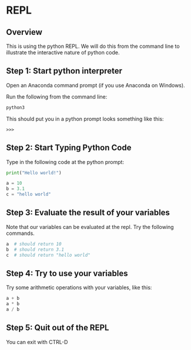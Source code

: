 REPL
============

## Overview

This is using the python REPL. We will do this from the command line to illustrate the interactive nature of python code.

## Step 1: Start python interpreter

Open an Anaconda command prompt (if you use Anaconda on Windows).

Run the following from the command line:

```bash
python3
```

This should put you in a python prompt looks something like this:

```console
>>> 
```

## Step 2: Start Typing Python Code

Type in the following code at the python prompt:

```python
print("Hello world!")

a = 10
b = 3.1
c = "hello world"
```

## Step 3: Evaluate the result of your variables

Note that our variables can be evaluated at the repl. Try the following commands.

```python
a  # should return 10
b  # should return 3.1
c  # should return "hello world"
```

## Step 4: Try to use your variables

Try some arithmetic operations with your variables, like this:

```python
a + b
a * b
a / b
```

## Step 5: Quit out of the REPL

You can exit with CTRL-D
